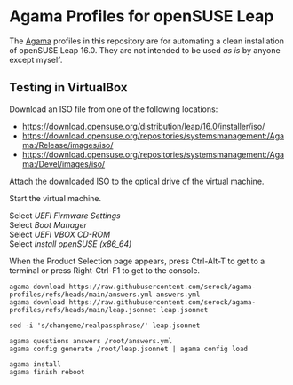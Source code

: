 # Agama Profiles for openSUSE Leap
The [Agama](https://agama-project.github.io/) profiles in this repository are for automating a clean installation of openSUSE Leap 16.0.
They are not intended to be used *as is* by anyone except myself.

## Testing in VirtualBox
Download an ISO file from one of the following locations:

* https://download.opensuse.org/distribution/leap/16.0/installer/iso/
* https://download.opensuse.org/repositories/systemsmanagement:/Agama:/Release/images/iso/
* https://download.opensuse.org/repositories/systemsmanagement:/Agama:/Devel/images/iso/

Attach the downloaded ISO to the optical drive of the virtual machine.

Start the virtual machine.

Select *UEFI Firmware Settings*\
Select *Boot Manager*\
Select *UEFI VBOX CD-ROM*\
Select *Install openSUSE (x86_64)*

When the Product Selection page appears, press Ctrl-Alt-T to get to a terminal or press Right-Ctrl-F1 to get to the console.

```
agama download https://raw.githubusercontent.com/serock/agama-profiles/refs/heads/main/answers.yml answers.yml
agama download https://raw.githubusercontent.com/serock/agama-profiles/refs/heads/main/leap.jsonnet leap.jsonnet

sed -i 's/changeme/realpassphrase/' leap.jsonnet

agama questions answers /root/answers.yml
agama config generate /root/leap.jsonnet | agama config load

agama install
agama finish reboot
```

